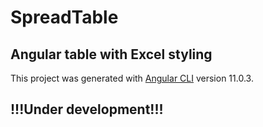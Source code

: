 # SpreadTable

## Angular table with Excel styling

This project was generated with [Angular CLI](https://github.com/angular/angular-cli) version 11.0.3.

## !!!Under development!!!
